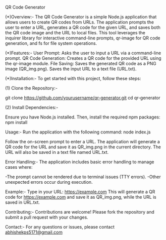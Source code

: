 QR Code Generator

(*)Overview:-
The QR Code Generator is a simple Node.js application that allows users to create QR codes from URLs. The application prompts the user to enter a URL, generates a QR code for the given URL, and saves both the QR code image and the URL to local files. This tool leverages the inquirer library for interactive command-line prompts, qr-image for QR code generation, and fs for file system operations.

(*)Features:-
User Prompt: Asks the user to input a URL via a command-line prompt.
QR Code Generation: Creates a QR code for the provided URL using the qr-image module.
File Saving:
Saves the generated QR code as a PNG image (QR_img.png).
Saves the input URL to a text file (URL.txt).

(*)Installation:-
To get started with this project, follow these steps:

(1) Clone the Repository:-

git clone https://github.com/yourusername/qr-generator.git
cd qr-generator

(2) Install Dependencies:-

Ensure you have Node.js installed. Then, install the required npm packages:
npm install

Usage:-
Run the application with the following command:
node index.js

Follow the on-screen prompt to enter a URL. The application will generate a QR code for the URL and save it as QR_img.png in the current directory. The URL will also be saved in a text file named URL.txt.

Error Handling:-
The application includes basic error handling to manage cases where:

-The prompt cannot be rendered due to terminal issues (TTY errors).
-Other unexpected errors occur during execution.

Example:-
Type in your URL: https://example.com
This will generate a QR code for https://example.com and save it as QR_img.png, while the URL is saved in URL.txt.

Contributing:-
Contributions are welcome! Please fork the repository and submit a pull request with your changes.

Contact:-
For any questions or issues, please contact abhishekps5171@gmail.com


